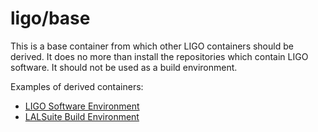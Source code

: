 # ligo/base
This is a base container from which other LIGO containers should be derived. It
does no more than install the repositories which contain LIGO software. It
should not be used as a build environment.

Examples of derived containers:

* [LIGO Software Environment](https://hub.docker.com/r/ligo/software/)
* [LALSuite Build Environment](https://hub.docker.com/r/ligo/lalsuite-dev/)
